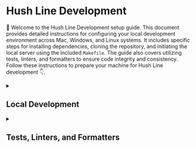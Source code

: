 # Hush Line Development

👋 Welcome to the Hush Line Development setup guide. This document provides detailed instructions for configuring your local development environment across Mac, Windows, and Linux systems. It includes specific steps for installing dependencies, cloning the repository, and initiating the local server using the included `Makefile`. The guide also covers utilizing tests, linters, and formatters to ensure code integrity and consistency. Follow these instructions to prepare your machine for Hush Line development 👇.

<details>
    <summary><h2>Local Development</h2></summary>

## Mac

| Tested Platform | OS Version | Browser | Status | Date | Notes |
|-|-|-|-|-|-|
| Macbook M2 | OSX 13.2.1 | Firefox 124.0.2 | ✅ | Apr. 2024 | |
| Macbook M1 | OSX 14.4.1 | Firefox 124.0.2 | ✅ | Apr. 2024 | |
| Macbook M1 | OSX 14.4.1 | Safari 17.4.1 | ☑️ | Apr. 2024 | App starts but a CSRF token mismatch blocks registration. |

### Install Packages
1. `/bin/bash -c "$(curl -fsSL https://raw.githubusercontent.com/Homebrew/install/HEAD/install.sh)"`
2. `eval "$(/opt/homebrew/bin/brew shellenv)"`
3. `brew install python git git-lfs redis rust poetry`

### Clone the Repo
4. `git clone https://github.com/scidsg/hushline.git`
5. `cd hushline`
6. `/opt/homebrew/bin/python3 -m venv venv`
7. `source venv/bin/activate`
8. `poetry install`
9. `source env.sh`
10. `sudo lsof -ti:5000 | xargs kill -9` _Optional_
11. `poetry run flask db upgrade` _Optional_
12. `poetry run make init-db run`

## Windows

| Tested Platform | Date |
|-|-|
|  |  |

## Linux

| Tested Platform | Date |
|-|-|
|  |  |

</details>


<details>
    <summary><h2>Tests, Linters, and Formatters</h2></summary>

## Testing Changes

1. Check for formatting or other issues using `poetry run pre-commit run --all-files --verbose`.

    The expected output looks like this:

    ```
    (venv) glennsorrentino@m1 hushline % poetry run pre-commit run --all-files --verbose
    trim trailing whitespace.................................................Passed
    - hook id: trailing-whitespace
    - duration: 0.06s
    fix end of files.........................................................Passed
    - hook id: end-of-file-fixer
    - duration: 0.05s
    check yaml...............................................................Passed
    - hook id: check-yaml
    - duration: 0.04s
    check for added large files..............................................Passed
    - hook id: check-added-large-files
    - duration: 0.08s
    black....................................................................Passed
    - hook id: black
    - duration: 0.23s

    All done! ✨ 🍰 ✨
    20 files left unchanged.

    isort....................................................................Passed
    - hook id: isort
    - duration: 0.09s
    flake8...................................................................Passed
    - hook id: flake8
    - duration: 0.3s
    mypy.....................................................................Passed
    - hook id: mypy
    - duration: 0.2s

    Success: no issues found in 20 source files

    (venv) glennsorrentino@m1 hushline %
    ```

2. After writing new unit tests for your code, run `poetry run make test`.

    The expected output shold look like this:

    ```
    (venv) glennsorrentino@m1 hushline % poetry run make test
    ======================================== test session starts ========================================
    platform darwin -- Python 3.12.2, pytest-8.1.1, pluggy-1.5.0 -- /Users/glennsorrentino/Nextcloud/Git/hushline/venv/bin/python
    cachedir: .pytest_cache
    rootdir: /Users/glennsorrentino/Nextcloud/Git/hushline
    configfile: pyproject.toml
    plugins: mock-3.14.0
    collected 14 items

    tests/test_registration_and_login.py::test_user_registration_with_invite_code_disabled PASSED [  7%]
    tests/test_registration_and_login.py::test_user_registration_with_invite_code_enabled PASSED  [ 14%]
    tests/test_registration_and_login.py::test_register_page_loads PASSED                         [ 21%]
    tests/test_registration_and_login.py::test_login_link PASSED                                  [ 28%]
    tests/test_registration_and_login.py::test_registration_link PASSED                           [ 35%]
    tests/test_registration_and_login.py::test_user_login_after_registration PASSED               [ 42%]
    tests/test_settings.py::test_settings_page_loads PASSED                                       [ 50%]
    tests/test_settings.py::test_change_display_name PASSED                                       [ 57%]
    tests/test_settings.py::test_change_username PASSED                                           [ 64%]
    tests/test_settings.py::test_add_pgp_key PASSED                                               [ 71%]
    tests/test_settings.py::test_add_invalid_pgp_key PASSED                                       [ 78%]
    tests/test_settings.py::test_update_smtp_settings PASSED                                      [ 85%]
    tests/test_submit_message.py::test_submit_message_page_loads PASSED                           [ 92%]
    tests/test_submit_message.py::test_submit_message PASSED                                      [100%]

    ======================================== 14 passed in 5.55s =========================================
    (venv) glennsorrentino@m1 hushline %
    ```
</details>
